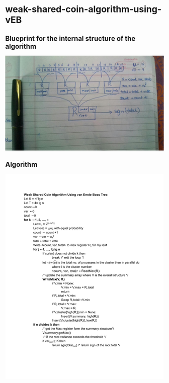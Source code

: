 # weak-shared-coin-algorithm-using-vEB 
## Blueprint for the internal structure of the algorithm
![](resources/BluePrint.jpg)

## Algorithm

![](resources/Algorithm.jpg)
